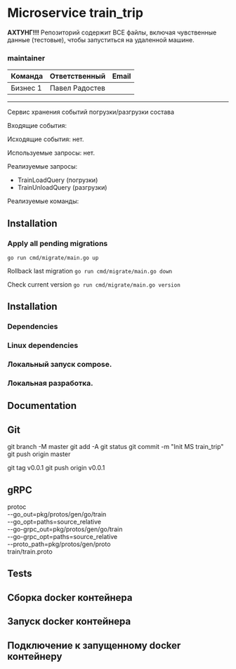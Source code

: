 # Microservice train_trip

**АХТУНГ!!!** Репозиторий содержит ВСЕ файлы, включая чувственные данные (тестовые), чтобы запуститься на удаленной машине.

### maintainer

| Команда  |   Ответственный    |                        Email |
|----------|:------------------:|-----------------------------:|
| Бизнес 1 |  Павел Радостев    |                              |

___

Сервис хранения событий погрузки/разгрузки состава

Входящие события:


Исходящие события: нет.

Используемые запросы: нет.

Реализуемые запросы:

- TrainLoadQuery (погрузки)
- TrainUnloadQuery (разгрузки)

Реализуемые команды:

## Installation
### Apply all pending migrations
`go run cmd/migrate/main.go up`

Rollback last migration
`go run cmd/migrate/main.go down`

Check current version
`go run cmd/migrate/main.go version`

## Installation


### Dependencies


### Linux dependencies


### Локальный запуск compose.


### Локальная разработка.


## Documentation



## Git
git branch -M master
git add -A
git status
git commit -m "Init MS train_trip"
git push origin master

git tag v0.0.1
git push origin v0.0.1


## gRPC
protoc \
   --go_out=pkg/protos/gen/go/train \
   --go_opt=paths=source_relative \
   --go-grpc_out=pkg/protos/gen/go/train \
   --go-grpc_opt=paths=source_relative \
   --proto_path=pkg/protos/gen/proto \
   train/train.proto

## Tests


## Сборка docker контейнера


## Запуск docker контейнера


## Подключение к запущенному docker контейнеру

